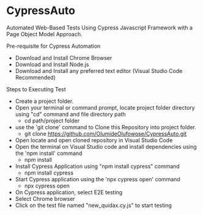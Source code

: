 # CypressAuto
 Automated Web-Based Tests Using Cypress Javascript Framework with a Page Object Model Approach.

Pre-requisite for Cypress Automation

- Download and Install Chrome Browser
- Download and Install Node.js
- Download and Install any preferred text editor (Visual Studio Code Recommended)

Steps to Executing Test
- Create a project folder.
- Open your terminal or command prompt, locate project folder directory using "cd" command and file directory path
  * cd path/project folder
- use the 'git clone' command to Clone this Repository into project folder.
  * git clone https://github.com/OlumideOlufowose/CypressAuto.git
- Open locate and open cloned repository in Visual Studio Code
- Open the terminal on Visual Studio code and install dependencies using the 'npm install' command
  * npm install
- Install Cypress Application using "npm install cypress" command
  * npm install cypress
- Start Cypress application using the 'npx cypress open' command
  * npx cypress open
- On Cypress application, select E2E testing
- Select Chrome browser
- Click on the test file named "new_quidax.cy.js" to start testing
